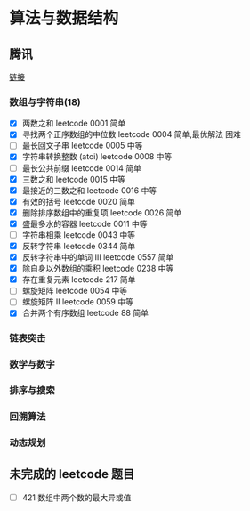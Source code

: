 # 算法与数据结构

## 腾讯

[链接](https://leetcode-cn.com/leetbook/read/tencent/x6zv4j/)

### 数组与字符串(18)

- [x] 两数之和 leetcode 0001 简单
- [x] 寻找两个正序数组的中位数 leetcode 0004 简单,最优解法 困难
- [ ] 最长回文子串 leetcode 0005 中等
- [x] 字符串转换整数 (atoi) leetcode 0008 中等
- [ ] 最长公共前缀 leetcode 0014 简单
- [x] 三数之和 leetcode 0015 中等
- [x] 最接近的三数之和 leetcode 0016 中等
- [x] 有效的括号 leetcode 0020 简单
- [x] 删除排序数组中的重复项 leetcode 0026 简单
- [x] 盛最多水的容器 leetcode 0011 中等
- [ ] 字符串相乘 leetcode 0043 中等
- [x] 反转字符串 leetcode 0344 简单
- [x] 反转字符串中的单词 III leetcode 0557 简单
- [x] 除自身以外数组的乘积 leetcode 0238 中等
- [x] 存在重复元素 leetcode 217 简单
- [ ] 螺旋矩阵 leetcode 0054 中等
- [ ] 螺旋矩阵 II leetcode 0059 中等
- [x] 合并两个有序数组 leetcode 88 简单

### 链表突击

### 数学与数字

### 排序与搜索

### 回溯算法

### 动态规划

## 未完成的 leetcode 题目

- [ ] 421 数组中两个数的最大异或值
